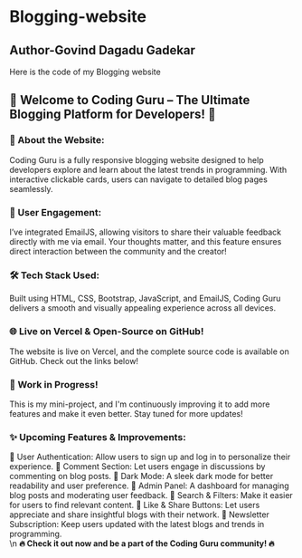 # Blogging-website
<h2>Author-<b>Govind Dagadu Gadekar</b></h2>
 Here is the code of my Blogging website

 
<h2>🚀 Welcome to Coding Guru – The Ultimate Blogging Platform for Developers! 🚀</h2>

<h3>🔹 About the Website:</h3>
<p>Coding Guru is a fully responsive blogging website designed to help developers explore and learn about the latest trends in programming. With interactive clickable cards, users can navigate to detailed blog pages seamlessly.</p>

<h3>📩 User Engagement:</h3>
<p>I’ve integrated EmailJS, allowing visitors to share their valuable feedback directly with me via email. Your thoughts matter, and this feature ensures direct interaction between the community and the creator!</p>

<h3>🛠️ Tech Stack Used:</h3>
<p>Built using HTML, CSS, Bootstrap, JavaScript, and EmailJS, Coding Guru delivers a smooth and visually appealing experience across all devices.
</p>

<h3>🌐 Live on Vercel & Open-Source on GitHub!</h3>
<p>The website is live on Vercel, and the complete source code is available on GitHub. Check out the links below!
</p>

<h3>🔧 Work in Progress!</h3>
<p>This is my mini-project, and I'm continuously improving it to add more features and make it even better. Stay tuned for more updates!
</p>

<h3>✨ Upcoming Features & Improvements:</h3>
🔹 User Authentication: Allow users to sign up and log in to personalize their experience.
🔹 Comment Section: Let users engage in discussions by commenting on blog posts.
🔹 Dark Mode: A sleek dark mode for better readability and user preference.
🔹 Admin Panel: A dashboard for managing blog posts and moderating user feedback.
🔹 Search & Filters: Make it easier for users to find relevant content.
🔹 Like & Share Buttons: Let users appreciate and share insightful blogs with their network.
🔹 Newsletter Subscription: Keep users updated with the latest blogs and trends in programming.
<br>
\n
<b>🔥 Check it out now and be a part of the Coding Guru community! 🔥</b>
 
